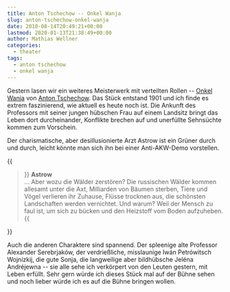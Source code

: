 ```yaml
---
title: Anton Tschechow -- Onkel Wanja
slug: anton-tschechow-onkel-wanja
date: 2010-08-14T20:49:21+00:00
lastmod: 2020-01-13T21:38:49+00:00
author: Mathias Wellner
categories:
  - theater
tags:
  - anton tschechow
  - onkel wanja
---
```


Gestern lasen wir ein weiteres Meisterwerk mit verteilten Rollen -- [Onkel Wanja](http://de.wikipedia.org/wiki/Onkel_Wanja) von [Anton Tschechow](http://de.wikipedia.org/wiki/Anton_Tschechow). Das Stück entstand 1901 und ich finde es extrem faszinierend, wie aktuell es heute noch ist. Die Ankunft des Professors mit seiner jungen hübschen Frau auf einem Landsitz bringt das Leben dort durcheinander, Konflikte brechen auf und unerfüllte Sehnsüchte kommen zum Vorschein.

<!--more-->

Der charismatische, aber desillusionierte Arzt Astrow ist ein Grüner durch und durch, leicht könnte man sich ihn bei einer Anti-AKW-Demo vorstellen.

{{<blockquote>}}
<strong>Astrow</strong><br>
&hellip; Aber wozu die Wälder zerstören? Die russischen Wälder kommen allesamt unter die Axt, Milliarden von Bäumen sterben, Tiere und Vögel verlieren ihr Zuhause, Flüsse trocknen aus, die schönsten Landschaften werden vernichtet. Und warum? Weil der Mensch zu faul ist, um sich zu bücken und den Heizstoff vom Boden aufzuheben.
{{</blockquote>}}

Auch die anderen Charaktere sind spannend. Der spleenige alte Professor Alexander Serebrjaków, der verdrießliche, misslaunige Iwán Petrówitsch Wojnízkij, die gute Sonja, die langweilige aber bildhübsche Jeléna Andréjewna -- sie alle sehe ich verkörpert von den Leuten gestern, mit Leben erfüllt. Sehr gern würde ich dieses Stück mal auf der Bühne sehen und noch lieber würde ich es auf die Bühne bringen wollen.
